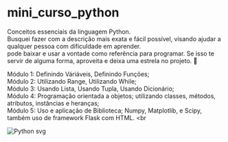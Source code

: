 # mini_curso_python

Conceitos essenciais da linguagem Python.
<br>
Busquei fazer com a descrição mais exata e fácil possível, visando ajudar a qualquer pessoa com dificuldade em aprender.
<br>
pode baixar e usar a vontade como referência para programar. Se isso te servir de alguma forma, aproveita e deixa uma estrela no projeto. 🙂
<br>

Módulo 1: Definindo Váriáveis, Definindo Funções;
<br>
Módulo 2: Utilizando Range, Utilizando While;
<br>
Módulo 3: Usando Lista, Usando Tupla, Usando Dicionário;
<br>
Módulo 4: Programação orientada a objetos; utilizando classes, métodos, atributos, instâncias e heranças;
<br>
Módulo 5: Uso e aplicação de Biblioteca;  Numpy, Matplotlib, e Scipy, também uso de framework Flask com HTML.
<br


![Python svg](https://github.com/user-attachments/assets/9ddbbc89-c3f3-4b23-ba85-b7e3b95c8aca)

